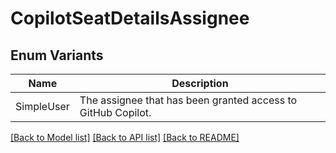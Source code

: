 # CopilotSeatDetailsAssignee

## Enum Variants

| Name | Description |
|---- | -----|
| SimpleUser | The assignee that has been granted access to GitHub Copilot. |

[[Back to Model list]](../README.md#documentation-for-models) [[Back to API list]](../README.md#documentation-for-api-endpoints) [[Back to README]](../README.md)


